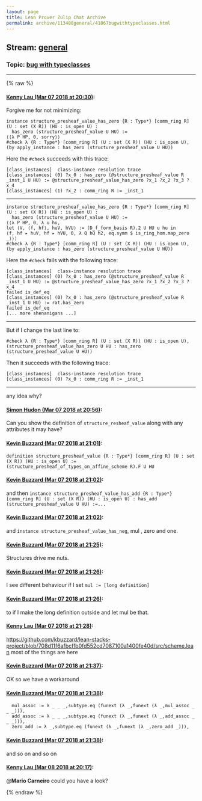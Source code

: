 ```yaml
---
layout: page
title: Lean Prover Zulip Chat Archive 
permalink: archive/113488general/41867bugwithtypeclasses.html
---
```


## Stream: [general](index.html)
### Topic: [bug with typeclasses](41867bugwithtypeclasses.html)

---


{% raw %}
#### [ Kenny Lau (Mar 07 2018 at 20:30)](https://leanprover.zulipchat.com/#narrow/stream/113488-general/topic/bug%20with%20typeclasses/near/123411400):
Forgive me for not minimizing:

```
instance structure_presheaf_value_has_zero {R : Type*} [comm_ring R] (U : set (X R)) (HU : is_open U) :
  has_zero (structure_presheaf_value U HU) :=
⟨⟨λ P HP, 0, sorry⟩⟩
#check λ {R : Type*} [comm_ring R] (U : set (X R)) (HU : is_open U), (by apply_instance : has_zero (structure_presheaf_value U HU))
```

Here the `#check` succeeds with this trace:
```
[class_instances]  class-instance resolution trace
[class_instances] (0) ?x_0 : has_zero (@structure_presheaf_value R _inst_1 U HU) := @structure_presheaf_value_has_zero ?x_1 ?x_2 ?x_3 ?x_4
[class_instances] (1) ?x_2 : comm_ring R := _inst_1
```

---

```
instance structure_presheaf_value_has_zero {R : Type*} [comm_ring R] (U : set (X R)) (HU : is_open U) :
  has_zero (structure_presheaf_value U HU) :=
⟨⟨λ P HP, 0, λ u hu,
let ⟨V, ⟨f, hf⟩, huV, hVU⟩ := (D_f_form_basis R).2 U HU u hu in
⟨f, hf ▸ huV, hf ▸ hVU, 0, λ Q hQ h2, eq.symm $ is_ring_hom.map_zero _⟩⟩⟩
#check λ {R : Type*} [comm_ring R] (U : set (X R)) (HU : is_open U), (by apply_instance : has_zero (structure_presheaf_value U HU))
```

Here the `#check` fails with the following trace:
```
[class_instances]  class-instance resolution trace
[class_instances] (0) ?x_0 : has_zero (@structure_presheaf_value R _inst_1 U HU) := @structure_presheaf_value_has_zero ?x_1 ?x_2 ?x_3 ?x_4
failed is_def_eq
[class_instances] (0) ?x_0 : has_zero (@structure_presheaf_value R _inst_1 U HU) := rat.has_zero
failed is_def_eq
[... more shenanigans ...]
```

---

But if I change the last line to:
```
#check λ {R : Type*} [comm_ring R] (U : set (X R)) (HU : is_open U), (structure_presheaf_value_has_zero U HU : has_zero (structure_presheaf_value U HU))
```

Then it succeeds with the following trace:
```
[class_instances]  class-instance resolution trace
[class_instances] (0) ?x_0 : comm_ring R := _inst_1
```

---

any idea why?

#### [ Simon Hudon (Mar 07 2018 at 20:56)](https://leanprover.zulipchat.com/#narrow/stream/113488-general/topic/bug%20with%20typeclasses/near/123412417):
Can you show the definition of `structure_resheaf_value` along with any attributes it may have?

#### [ Kevin Buzzard (Mar 07 2018 at 21:01)](https://leanprover.zulipchat.com/#narrow/stream/113488-general/topic/bug%20with%20typeclasses/near/123412616):
```
definition structure_presheaf_value {R : Type*} [comm_ring R] (U : set (X R)) (HU : is_open U) :=
(structure_presheaf_of_types_on_affine_scheme R).F U HU
```

#### [ Kevin Buzzard (Mar 07 2018 at 21:02)](https://leanprover.zulipchat.com/#narrow/stream/113488-general/topic/bug%20with%20typeclasses/near/123412661):
and then `instance structure_presheaf_value_has_add {R : Type*} [comm_ring R] (U : set (X R)) (HU : is_open U) :
  has_add (structure_presheaf_value U HU) :=...`

#### [ Kevin Buzzard (Mar 07 2018 at 21:02)](https://leanprover.zulipchat.com/#narrow/stream/113488-general/topic/bug%20with%20typeclasses/near/123412667):
and `instance structure_presheaf_value_has_neg`, mul , zero and one.

#### [ Kevin Buzzard (Mar 07 2018 at 21:25)](https://leanprover.zulipchat.com/#narrow/stream/113488-general/topic/bug%20with%20typeclasses/near/123413523):
Structures drive me nuts.

#### [ Kevin Buzzard (Mar 07 2018 at 21:26)](https://leanprover.zulipchat.com/#narrow/stream/113488-general/topic/bug%20with%20typeclasses/near/123413566):
I see different behaviour if I set `mul := [long definition]`

#### [ Kevin Buzzard (Mar 07 2018 at 21:26)](https://leanprover.zulipchat.com/#narrow/stream/113488-general/topic/bug%20with%20typeclasses/near/123413577):
to if I make the long definition outside and let mul be that.

#### [ Kenny Lau (Mar 07 2018 at 21:28)](https://leanprover.zulipchat.com/#narrow/stream/113488-general/topic/bug%20with%20typeclasses/near/123413682):
https://github.com/kbuzzard/lean-stacks-project/blob/708d11f6afbcffb0fd552cd7087100a1400fe40d/src/scheme.lean
most of the things are here

#### [ Kevin Buzzard (Mar 07 2018 at 21:37)](https://leanprover.zulipchat.com/#narrow/stream/113488-general/topic/bug%20with%20typeclasses/near/123414031):
OK so we have a workaround

#### [ Kevin Buzzard (Mar 07 2018 at 21:38)](https://leanprover.zulipchat.com/#narrow/stream/113488-general/topic/bug%20with%20typeclasses/near/123414072):
```
  mul_assoc := λ _ _ _,subtype.eq (funext (λ _,funext (λ _,mul_assoc _ _ _))),
  add_assoc := λ _ _ _,subtype.eq (funext (λ _,funext (λ _,add_assoc _ _ _))),
  zero_add := λ _,subtype.eq (funext (λ _,funext (λ _,zero_add _))),
```

#### [ Kevin Buzzard (Mar 07 2018 at 21:38)](https://leanprover.zulipchat.com/#narrow/stream/113488-general/topic/bug%20with%20typeclasses/near/123414073):
and so on and so on

#### [ Kenny Lau (Mar 08 2018 at 20:17)](https://leanprover.zulipchat.com/#narrow/stream/113488-general/topic/bug%20with%20typeclasses/near/123458500):
@**Mario Carneiro** could you have a look?


{% endraw %}
